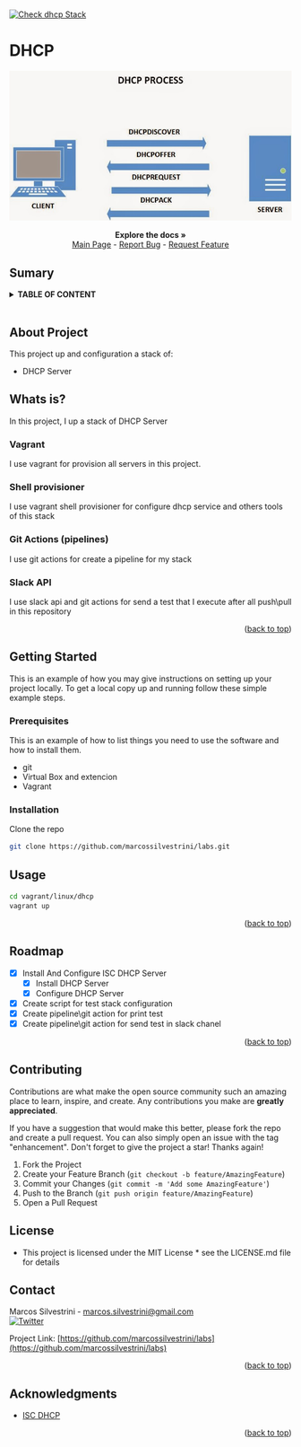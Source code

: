 <h1><a name="readme-top"></a></h1>

[![Check dhcp Stack](https://github.com/marcossilvestrini/labs/actions/workflows/check-dhcp-stack.yml/badge.svg)](https://github.com/marcossilvestrini/labs/actions/workflows/check-dhcp-stack.yml)

# DHCP

![DHCP](../../../images/dhcp.jpg)

<p align="center">
<strong>Explore the docs »</strong></a>
    <br />
    <a href="https://github.com/marcossilvestrini/labs">Main Page</a>
    -
    <a href="https://github.com/marcossilvestrini/labs/issues">Report Bug</a>
    -
    <a href="https://github.com/marcossilvestrini/labs/issues">Request Feature</a>
</p>

## Sumary

<details>
  <summary><b>TABLE OF CONTENT</b></summary>
  <ol>
    <li>
      <a href="#about-the-project">About The Project</a>
    </li>
    <li>
      <a href="#getting-started">Getting Started</a>
      <ul>
        <li><a href="#prerequisites">Prerequisites</a></li>
        <li><a href="#instalation">Instalation</a></li>
      </ul>
    </li>
    <li><a href="#usage">Usage</a></li>
    <li><a href="#roadmap">Roadmap</a></li>
    <li><a href="#freedoms">Four Essential Freedoms</a></li>
    <li><a href="#license">License</a></li>
    <li><a href="#contact">Contact</a></li>
    <li><a href="#acknowledgments">Acknowledgments</a></li>
  </ol>
</details><br>

<a name="about-the-project"></a>

## About Project

This project up and configuration a stack of:

* DHCP Server

## Whats is?

In this project, I up a stack of DHCP Server

### Vagrant

 I use vagrant for provision all servers in this project.

### Shell provisioner

I use vagrant shell provisioner for configure dhcp service and others tools of this stack

### Git Actions (pipelines)

I use git actions for create a pipeline for my stack

### Slack API

I use slack api and git actions for send a test that I execute after all
push\pull in this repository

<p align="right">(<a href="#readme-top">back to top</a>)</p>

<a name="getting-started"></a>

## Getting Started

This is an example of how you may give instructions on setting up your project locally.
To get a local copy up and running follow these simple example steps.

<a name="prerequisites"></a>

### Prerequisites

This is an example of how to list things you need to use the software
and how to install them.

* git
* Virtual Box and extencion
* Vagrant

<a name="installation"></a>

### Installation

Clone the repo

```sh
git clone https://github.com/marcossilvestrini/labs.git
```

<a name="usage"></a>

## Usage

```sh
cd vagrant/linux/dhcp
vagrant up
```

<p align="right">(<a href="#readme-top">back to top</a>)</p>

<a name="roadmap"></a>

## Roadmap

* [x] Install And Configure ISC DHCP Server
  * [x] Install DHCP Server
  * [x] Configure DHCP Server
* [x] Create script for test stack configuration
* [x] Create pipeline\git action for print test
* [x] Create pipeline\git action for send test in slack chanel

<p align="right">(<a href="#readme-top">back to top</a>)</p>

## Contributing

Contributions are what make the open source community such an amazing place to
learn, inspire, and create. Any contributions you make are **greatly appreciated**.

If you have a suggestion that would make this better, please fork the repo and
create a pull request. You can also simply open an issue with the tag "enhancement".
Don't forget to give the project a star! Thanks again!

1. Fork the Project
2. Create your Feature Branch (`git checkout -b feature/AmazingFeature`)
3. Commit your Changes (`git commit -m 'Add some AmazingFeature'`)
4. Push to the Branch (`git push origin feature/AmazingFeature`)
5. Open a Pull Request

## License

* This project is licensed under the MIT License * see the LICENSE.md file for details

## Contact

Marcos Silvestrini - marcos.silvestrini@gmail.com \
[![Twitter](https://img.shields.io/twitter/url/https/twitter.com/mrsilvestrini.svg?style=social&label=Follow%20%40mrsilvestrini)](https://twitter.com/mrsilvestrini)

Project Link: [https://github.com/marcossilvestrini/labs](https://github.com/marcossilvestrini/labs)

<p align="right">(<a href="#readme-top">back to top</a>)</p>

## Acknowledgments

* [ISC DHCP](https://www.isc.org/dhcp/)

<p align="right">(<a href="#readme-top">back to top</a>)</p>
